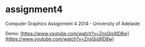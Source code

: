 # assignment4
Computer Graphics Assignment 4 2014 - University of Adelaide

Demo: [https://www.youtube.com/watch?v=ZnsQjs9ID8w](https://www.youtube.com/watch?v=ZnsQjs9ID8w)
